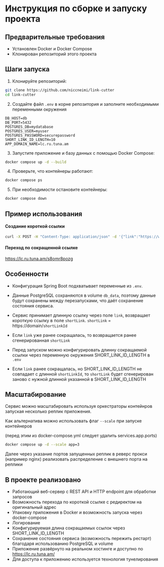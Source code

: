 # Инструкция по сборке и запуску проекта

## Предварительные требования

- Установлен Docker и Docker Compose
- Клонирован репозиторий этого проекта

## Шаги запуска

1. Клонируйте репозиторий:
```bash
git clone https://github.com/niccneimi/link-cutter
cd link-cutter
```

2. Создайте файл `.env` в корне репозитория и заполните необходимыми переменными окружения
```
DB_HOST=db
DB_PORT=5432
POSTGRES_DB=mydatabase
POSTGRES_USER=myuser
POSTGRES_PASSWORD=securepassword
SHORT_LINK_ID_LENGTH=10
APP_DOMAIN_NAME=lc.ru.tuna.am
```
3. Запустите приложение и базу данных с помощью Docker Compose:
```bash
docker compose up -d --build
```

4. Проверьте, что контейнеры работают:
```bash
docker compose ps
```

5. При необходимости остановите контейнеры:
```bash
docker compose down
```
## Пример использования

#### Создание короткой ссылки
```bash
curl -X POST -H "Content-Type: application/json" -d '{"link":"https://www.youtube.com/watch?v=dQw4w9WgXcQ"}' https://lc.ru.tuna.am/api/link

```
#### Переход по сокращенной ссылке

https://lc.ru.tuna.am/s8omr8pozg

## Особенности

- Конфигурация Spring Boot подхватывает переменные из `.env`.

- Данные PostgreSQL сохраняются в volume `db_data`, поэтому данные будут сохранены между перезапусками, что даёт сохранение состояния сервиса.

- Сервис принимает длинную ссылку через поле `link`, возвращает короткую ссылку в поле `shortLink`. `shortLink` = https://domain/`shortLinkId`

- Если `link` уже ранее сокращалась, то возвращается ранее сгенерированная `shortLink`

- Перед запуском можно конфигурировать длинну сокращаемой ссылки через переменную окружения SHORT_LINK_ID_LENGTH в `.env`

- Если `link` ранее сокращалась, но SHORT_LINK_ID_LENGTH не совпадает с длинной `shortLinkId`, то `shortLink` будет сгенерирован заново с нужной длинной указанной в SHORT_LINK_ID_LENGTH

## Масштабирование
Сервис можно масштабировать используя оркестраторы контейнров запуская несколько реплик приложения. 

Как альтернатива можно использовать флаг `--scale` при запуске контейнеров

(перед этим из docker-compose.yml следует удалить services.app.ports)
```bash
docker compose up -d --scale app=3
```
Далее через указание портов запущенных реплик в реверс прокси (например nginx) реализовать распределение с внешнего порта на реплики

## В проекте реализовано
- Работающий веб-сервер с REST API и HTTP endpoint для обработки запросов
- Возможность перехода по короткой ссылке с редиректом на оригинальный адрес
- Упаковку приложения в Docker и возможность запуска через docker-compose
- Логирование
- Конфигурируемая длина сокращаемых ссылок через SHORT_LINK_ID_LENGTH
- Сохранение состояния сервиса (возможность пережить рестарт) благодаря использованию PostgreSQL и volume
- Приложение развёрнуто на реальном хостинге и доступно по https://lc.ru.tuna.am/
- Для доступа к приложению используется технология тунелирования